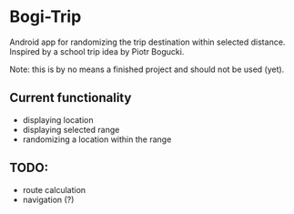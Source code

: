 # Bogi-Trip
Android app for randomizing the trip destination within selected distance. Inspired by a school trip idea by Piotr Bogucki.

Note: this is by no means a finished project and should not be used (yet).

## Current functionality
- displaying location
- displaying selected range
- randomizing a location within the range


## TODO:
- route calculation
- navigation (?)
